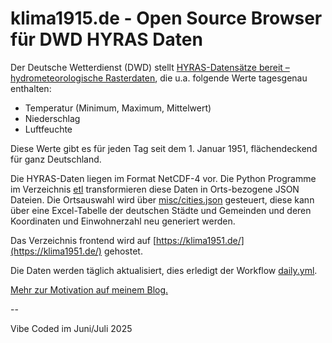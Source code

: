 # klima1915.de - Open Source Browser für DWD HYRAS Daten

Der Deutsche Wetterdienst (DWD) stellt [HYRAS-Datensätze bereit – hydrometeorologische Rasterdaten](https://www.dwd.de/DE/leistungen/hyras/hyras.html), die u.a. folgende Werte tagesgenau enthalten:

- Temperatur (Minimum, Maximum, Mittelwert)
- Niederschlag
- Luftfeuchte

Diese Werte gibt es für jeden Tag seit dem 1. Januar 1951, flächendeckend für ganz Deutschland.

Die HYRAS-Daten liegen im Format NetCDF-4 vor. Die Python Programme im Verzeichnis [etl](https://github.com/volzinnovation/klima1951.de/tree/main/etl) transformieren diese Daten in Orts-bezogene JSON Dateien.
Die Ortsauswahl wird über [misc/cities.json](https://github.com/volzinnovation/klima1951.de/blob/main/misc/cities.json) gesteuert, diese kann über eine Excel-Tabelle der deutschen Städte und Gemeinden und deren Koordinaten und Einwohnerzahl neu generiert werden.

Das Verzeichnis frontend wird auf [https://klima1951.de/](https://klima1951.de/) gehostet.

Die Daten werden täglich aktualisiert, dies erledigt der Workflow [daily.yml](https://github.com/volzinnovation/klima1951.de/blob/main/.github/workflows/daily.yml).

[Mehr zur Motivation auf meinem Blog.](https://www.volz-fw.de/p/es-ist-sommer)

--

Vibe Coded im Juni/Juli 2025
